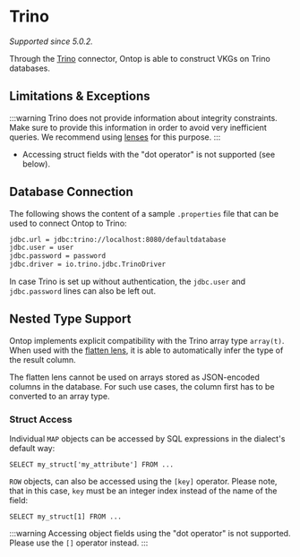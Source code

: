# Trino
*Supported since 5.0.2.*

Through the [Trino](https://trino.io) connector, Ontop is able to construct VKGs on Trino databases.

## Limitations & Exceptions

:::warning
Trino does not provide information about integrity constraints. Make sure to provide this information in order to avoid very inefficient queries. 
We recommend using [lenses](/guide/advanced/lenses) for this purpose.
:::

- Accessing struct fields with the "dot operator" is not supported (see below).

## Database Connection

The following shows the content of a sample `.properties` file that can be used to connect Ontop to Trino:

```bash
jdbc.url = jdbc:trino://localhost:8080/defaultdatabase
jdbc.user = user
jdbc.password = password
jdbc.driver = io.trino.jdbc.TrinoDriver
```

In case Trino is set up without authentication, the `jdbc.user` and `jdbc.password` lines can also be left out.

## Nested Type Support

Ontop implements explicit compatibility with the Trino array type `array(t)`. When used with the [flatten lens](/guide/advanced/lenses#flattenlens), it is able to automatically infer the type of the result column.

The flatten lens cannot be used on arrays stored as JSON-encoded columns in the database. For such use cases, the column first has to be converted to an array type.

### Struct Access
 Individual `MAP` objects can be accessed by SQL expressions in the dialect's default way:
```
SELECT my_struct['my_attribute'] FROM ...
```

`ROW` objects, can also be accessed using the `[key]` operator. Please note, that in this case, `key` must be an integer index instead of the name of the field:
```
SELECT my_struct[1] FROM ...
```

:::warning
Accessing object fields using the "dot operator" is not supported. Please use the `[]` operator instead.
:::
